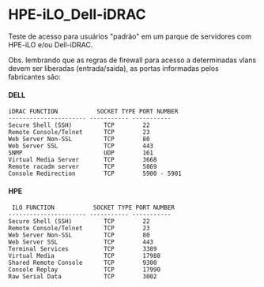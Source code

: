 # HPE-iLO_Dell-iDRAC

Teste de acesso para usuários "padrão" em um parque de servidores com HPE-iLO e/ou Dell-iDRAC.

Obs. lembrando que as regras de firewall para acesso a determinadas vlans devem ser liberadas (entrada/saida), as portas 
informadas pelos fabricantes são:

#### DELL
	iDRAC FUNCTION           SOCKET TYPE PORT NUMBER 
	---------------------- ----------- -----------
	Secure Shell (SSH)         TCP        22
	Remote Console/Telnet      TCP        23
	Web Server Non-SSL         TCP        80
	Web Server SSL             TCP        443
	SNMP                       UDP        161
	Virtual Media Server       TCP        3668
	Remote racadm server       TCP        5869
	Console Redirection        TCP        5900 - 5901
 
 #### HPE
	 ILO FUNCTION           SOCKET TYPE PORT NUMBER 
	---------------------- ----------- -----------
	Secure Shell (SSH)         TCP        22
	Remote Console/Telnet      TCP        23
	Web Server Non-SSL         TCP        80
	Web Server SSL             TCP        443
	Terminal Services          TCP        3389
	Virtual Media              TCP        17988
	Shared Remote Console      TCP        9300
	Console Replay             TCP        17990
	Raw Serial Data            TCP        3002
	
	
